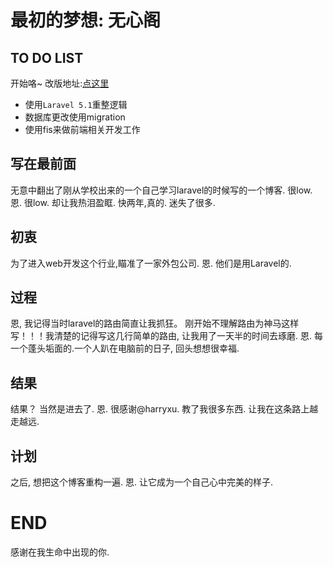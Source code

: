 # 最初的梦想: 无心阁

## TO DO LIST

开始咯~  改版地址:[点这里](https://github.com/MarlonFan/Laravel-Demo)

- 使用``Laravel 5.1``重整逻辑
- 数据库更改使用migration
- 使用fis来做前端相关开发工作


## 写在最前面

无意中翻出了刚从学校出来的一个自己学习laravel的时候写的一个博客.  很low. 恩. 很low. 却让我热泪盈眶. 快两年,真的. 迷失了很多.

## 初衷

为了进入web开发这个行业,瞄准了一家外包公司.  恩. 他们是用Laravel的.

## 过程

恩, 我记得当时laravel的路由简直让我抓狂。 刚开始不理解路由为神马这样写！！！我清楚的记得写这几行简单的路由, 让我用了一天半的时间去琢磨. 恩. 每一个蓬头垢面的.一个人趴在电脑前的日子, 回头想想很幸福.

## 结果

结果？  当然是进去了. 恩. 很感谢@harryxu.  教了我很多东西. 让我在这条路上越走越远.

## 计划

之后, 想把这个博客重构一遍. 恩. 让它成为一个自己心中完美的样子.


# END

感谢在我生命中出现的你.
